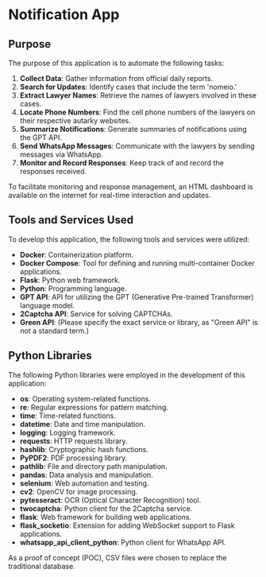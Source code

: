 # Notification App

## Purpose
The purpose of this application is to automate the following tasks:

1. **Collect Data**: Gather information from official daily reports.
2. **Search for Updates**: Identify cases that include the term 'nomeio.'
3. **Extract Lawyer Names**: Retrieve the names of lawyers involved in these cases.
4. **Locate Phone Numbers**: Find the cell phone numbers of the lawyers on their respective autarky websites.
5. **Summarize Notifications**: Generate summaries of notifications using the GPT API.
6. **Send WhatsApp Messages**: Communicate with the lawyers by sending messages via WhatsApp.
7. **Monitor and Record Responses**: Keep track of and record the responses received.

To facilitate monitoring and response management, an HTML dashboard is available on the internet for real-time interaction and updates.

## Tools and Services Used
To develop this application, the following tools and services were utilized:

- **Docker**: Containerization platform.
- **Docker Compose**: Tool for defining and running multi-container Docker applications.
- **Flask**: Python web framework.
- **Python**: Programming language.
- **GPT API**: API for utilizing the GPT (Generative Pre-trained Transformer) language model.
- **2Captcha API**: Service for solving CAPTCHAs.
- **Green API**: (Please specify the exact service or library, as "Green API" is not a standard term.)

## Python Libraries
The following Python libraries were employed in the development of this application:

- **os**: Operating system-related functions.
- **re**: Regular expressions for pattern matching.
- **time**: Time-related functions.
- **datetime**: Date and time manipulation.
- **logging**: Logging framework.
- **requests**: HTTP requests library.
- **hashlib**: Cryptographic hash functions.
- **PyPDF2**: PDF processing library.
- **pathlib**: File and directory path manipulation.
- **pandas**: Data analysis and manipulation.
- **selenium**: Web automation and testing.
- **cv2**: OpenCV for image processing.
- **pytesseract**: OCR (Optical Character Recognition) tool.
- **twocaptcha**: Python client for the 2Captcha service.
- **flask**: Web framework for building web applications.
- **flask_socketio**: Extension for adding WebSocket support to Flask applications.
- **whatsapp_api_client_python**: Python client for WhatsApp API.

As a proof of concept (POC), CSV files were chosen to replace the traditional database.

